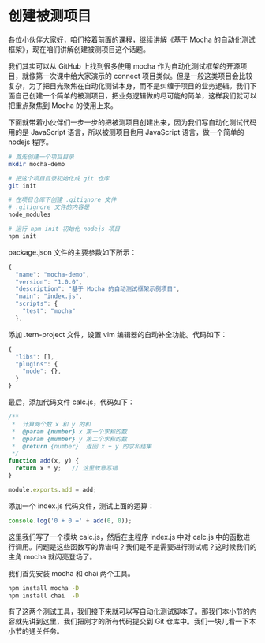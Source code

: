 # 创建被测项目

各位小伙伴大家好，咱们接着前面的课程，继续讲解《基于 Mocha 的自动化测试框架》，现在咱们讲解创建被测项目这个话题。

我们其实可以从 GitHub 上找到很多使用 mocha 作为自动化测试框架的开源项目，就像第一次课中给大家演示的 connect 项目类似。但是一般这类项目会比较复杂，为了把目光聚焦在自动化测试本身，而不是纠缠于项目的业务逻辑。我们下面自己创建一个简单的被测项目，把业务逻辑做的尽可能的简单，这样我们就可以把重点聚焦到 Mocha 的使用上来。

下面就带着小伙伴们一步一步的把被测项目创建出来，因为我们写自动化测试代码用的是 JavaScript 语言，所以被测项目也用 JavaScript 语言，做一个简单的 nodejs 程序。

```bash
# 首先创建一个项目目录
mkdir mocha-demo

# 把这个项目目录初始化成 git 仓库
git init

# 在项目仓库下创建 .gitignore 文件
# .gitignore 文件的内容是
node_modules

# 运行 npm init 初始化 nodejs 项目
npm init
```
package.json 文件的主要参数如下所示：

```javascript
{
  "name": "mocha-demo",
  "version": "1.0.0",
  "description": "基于 Mocha 的自动测试框架示例项目",
  "main": "index.js",
  "scripts": {
    "test": "mocha"
  },
```

添加 .tern-project 文件，设置 vim 编辑器的自动补全功能。代码如下：

```javascript
{
  "libs": [],
  "plugins": {
    "node": {},
  }
}
```
最后，添加代码文件 calc.js，代码如下：

```javascript
/**
 *  计算两个数 x 和 y 的和 
 *  @param {number} x 第一个求和的数 
 *  @param {mumber} y 第二个求和的数 
 *  @return {number}  返回 x + y 的求和结果
 */
function add(x, y) {
  return x * y;   // 这里故意写错
}

module.exports.add = add;
```

添加一个 index.js 代码文件，测试上面的运算：

```javascript
console.log('0 + 0 =' + add(0, 0));
```

这里我们写了一个模块 calc.js，然后在主程序 index.js 中对 calc.js 中的函数进行调用。问题是这些函数写的靠谱吗？我们是不是需要进行测试呢？这时候我们的主角 mocha 就闪亮登场了。

我们首先安装 mocha 和 chai 两个工具。

```bash
npm install mocha -D
npm install chai  -D
```

有了这两个测试工具，我们接下来就可以写自动化测试脚本了。那我们本小节的内容就先讲到这里，我们把刚才的所有代码提交到 Git 仓库中。我们一块儿看一下本小节的通关任务。
